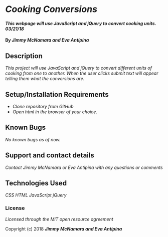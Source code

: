 # _Cooking Conversions_

#### _This webpage will use JavaScript and jQuery to convert cooking units.  03/21/18_

#### By _**Jimmy McNamara and Eva Antipina**_

## Description

_This project will use JavaScript and jQuery to convert different units of cooking from one to another. When the user clicks submit text will appear telling them what the conversions are._

## Setup/Installation Requirements

* _Clone repository from GitHub_
* _Open html in the browser of your choice._

## Known Bugs

_No known bugs as of now._

## Support and contact details

_Contact Jimmy McNamara or Eva Antipina with any questions or comments_

## Technologies Used

_CSS_
_HTML_
_JavaScript_
_jQuery_

### License

*Licensed through the MIT open resource agreement*

Copyright (c) 2018 **_Jimmy McNamara and Eva Antipina_**
